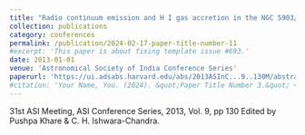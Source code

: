 ```yaml
---
title: "Radio continuum emission and H I gas accretion in the NGC 5903/5898 compact group of early-type galaxies"
collection: publications
category: conferences
permalink: /publication/2024-02-17-paper-title-number-11
#excerpt: 'This paper is about fixing template issue #693.'
date: 2013-01-01
venue: 'Astronomical Society of India Conference Series'
paperurl: 'https://ui.adsabs.harvard.edu/abs/2013ASInC...9..130M/abstract'
#citation: 'Your Name, You. (2024). &quot;Paper Title Number 3.&quot; <i>GitHub Journal of Bugs</i>. 1(3).'
---
```


31st ASI Meeting, ASI Conference Series, 2013, Vol. 9, pp 130 Edited by Pushpa Khare & C. H. Ishwara-Chandra.
